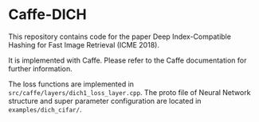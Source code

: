 # Caffe-DICH

This repository contains code for the paper Deep Index-Compatible Hashing for Fast Image Retrieval (ICME 2018).

It is implemented with Caffe. Please refer to the Caffe documentation for further information.

The loss functions are implemented in `src/caffe/layers/dich1_loss_layer.cpp`. The proto file of Neural Network structure and super parameter configuration are located in `examples/dich_cifar/`.

